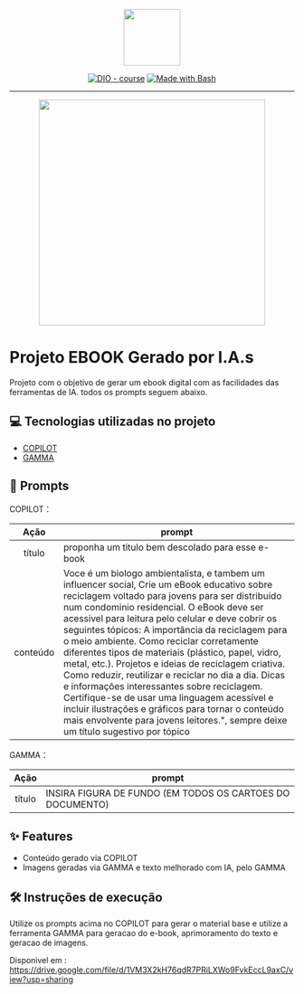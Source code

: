 <p align="center">
    <img width="100" src=".github/assets/banner.png">
</p>


<p align="center">
<a href="https://dio.me/"><img src="https://img.shields.io/badge/DIO-Course-28DA77?logo=youtube" alt="DIO - course"></a>
<a href="https://www.gnu.org/software/bash/" title="Go to Bash homepage"><img src="https://img.shields.io/badge/Prompt-Project-blue?logo=gnu-bash&amp;logoColor=white" alt="Made with Bash"></a></p>

-------


<p align="center">
<img 
    src="./assets/cover.png"
    width="400"  
/>
</p>

# Projeto EBOOK Gerado por I.A.s



Projeto com o objetivo de gerar um ebook digital com as facilidades das ferramentas de IA. todos os prompts
seguem abaixo.


## 💻 Tecnologias utilizadas no projeto

- [COPILOT](https://copilot.microsoft.com/)
- [GAMMA](https://gamma.app/)

## 🧠 Prompts


COPILOT：

|   Ação   | prompt                                                                                                                                                                                                                                                                         |
| :------: | ------------------------------------------------------------------------------------------------------------------------------------------------------------------------------------------------------------------------------------------------------------------------------ |
|  título  | proponha um titulo bem descolado para esse e-book                                                        |
| conteúdo | Voce é um biologo ambientalista, e tambem um influencer social, Crie um eBook educativo sobre reciclagem voltado para jovens para ser distribuído num condominio residencial. O eBook deve ser acessivel para leitura pelo celular e deve cobrir os seguintes tópicos: A importância da reciclagem para o meio ambiente. Como reciclar corretamente diferentes tipos de materiais (plástico, papel, vidro, metal, etc.). Projetos e ideias de reciclagem criativa. Como reduzir, reutilizar e reciclar no dia a dia. Dicas e informações interessantes sobre reciclagem. Certifique-se de usar uma linguagem acessível e incluir ilustrações e gráficos para tornar o conteúdo mais envolvente para jovens leitores.", sempre deixe um título sugestivo por tópico |


GAMMA：

|  Ação  | prompt                                                                                 |
| :----: | -------------------------------------------------------------------------------------- |
| título | INSIRA FIGURA DE FUNDO (EM TODOS OS CARTOES DO DOCUMENTO) |

## ✨ Features

- Conteúdo gerado via COPILOT
- Imagens geradas via GAMMA e texto melhorado com IA, pelo GAMMA


## 🛠️ Instruções de execução

Utilize os prompts acima no COPILOT para gerar o material base e utilize a ferramenta GAMMA para geracao do e-book, aprimoramento do texto e geracao de imagens.

Disponivel em : https://drive.google.com/file/d/1VM3X2kH76qdR7PRiLXWo9FvkEccL9axC/view?usp=sharing
